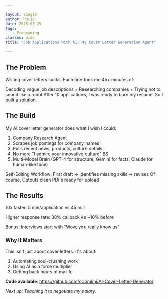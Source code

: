 ```yaml
---

layout: single  
author: Huijo  
date: 2025-05-29
tags:  
   - Programing
classes: wide  
title: "Job Applications with AI: My Cover Letter Generation Agent"  

---
```


## The Problem
Writing cover letters sucks. Each one took me 45+ minutes of:

Decoding vague job descriptions + Researching companies + Trying not to sound like a robot
After 10 applications, I was ready to burn my resume. So I built a solution.

## The Build
My AI cover letter generator does what I wish I could:

1. Company Research Agent
2. Scrapes job postings for company names
3. Pulls recent news, products, culture details
4. No more "I admire your innovative culture" BS
5. Multi-Model Brain (GPT-4 for structure, Gemini for facts, Claude for human-like tone)

Self-Editing Workflow: First draft → identifies missing skills → revises
Of course, Outputs clean PDFs ready for upload

## The Results
10x faster: 5 min/application vs 45 min

Higher response rate: 38% callback vs ~10% before

Bonus: Interviews start with "Wow, you really know us"

### Why It Matters
This isn't just about cover letters. It's about:

1. Automating soul-crushing work
2. Using AI as a force multiplier
3. Getting back hours of my life

**Code available**: https://github.com/ccomkhj/AI-Cover-Letter-Generator

*Next up: Teaching it to negotiate my salary.*
